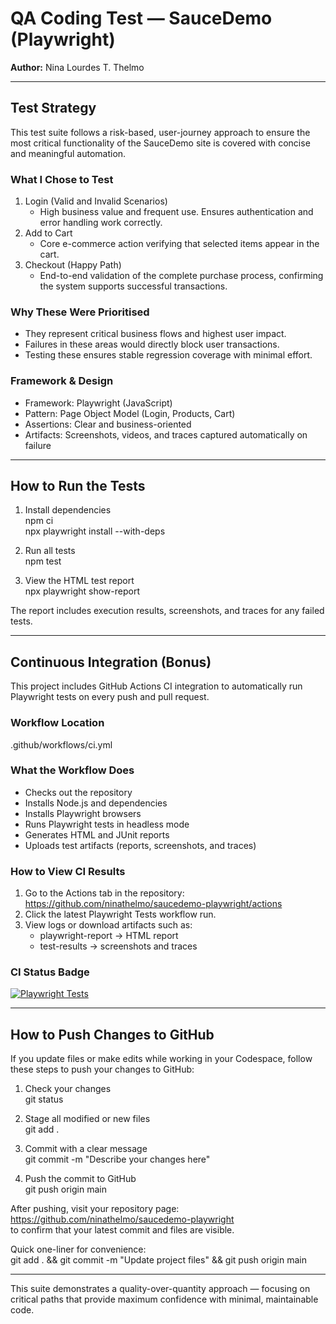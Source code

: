 # QA Coding Test — SauceDemo (Playwright)

**Author:** Nina Lourdes T. Thelmo

---

## Test Strategy

This test suite follows a risk-based, user-journey approach to ensure the most critical functionality of the SauceDemo site is covered with concise and meaningful automation.

### What I Chose to Test
1. Login (Valid and Invalid Scenarios)
   - High business value and frequent use. Ensures authentication and error handling work correctly.
2. Add to Cart
   - Core e-commerce action verifying that selected items appear in the cart.
3. Checkout (Happy Path)
   - End-to-end validation of the complete purchase process, confirming the system supports successful transactions.

### Why These Were Prioritised
- They represent critical business flows and highest user impact.
- Failures in these areas would directly block user transactions.
- Testing these ensures stable regression coverage with minimal effort.

### Framework & Design
- Framework: Playwright (JavaScript)
- Pattern: Page Object Model (Login, Products, Cart)
- Assertions: Clear and business-oriented
- Artifacts: Screenshots, videos, and traces captured automatically on failure

---

## How to Run the Tests

1. Install dependencies  
   npm ci  
   npx playwright install --with-deps

2. Run all tests  
   npm test

3. View the HTML test report  
   npx playwright show-report

The report includes execution results, screenshots, and traces for any failed tests.

---

## Continuous Integration (Bonus)

This project includes GitHub Actions CI integration to automatically run Playwright tests on every push and pull request.

### Workflow Location
.github/workflows/ci.yml

### What the Workflow Does
- Checks out the repository  
- Installs Node.js and dependencies  
- Installs Playwright browsers  
- Runs Playwright tests in headless mode  
- Generates HTML and JUnit reports  
- Uploads test artifacts (reports, screenshots, and traces)

### How to View CI Results
1. Go to the Actions tab in the repository:  
   https://github.com/ninathelmo/saucedemo-playwright/actions  
2. Click the latest Playwright Tests workflow run.  
3. View logs or download artifacts such as:  
   - playwright-report → HTML report  
   - test-results → screenshots and traces

### CI Status Badge
[![Playwright Tests](https://github.com/ninathelmo/saucedemo-playwright/actions/workflows/ci.yml/badge.svg)](https://github.com/ninathelmo/saucedemo-playwright/actions/workflows/ci.yml)

---

## How to Push Changes to GitHub

If you update files or make edits while working in your Codespace, follow these steps to push your changes to GitHub:

1. Check your changes  
   git status

2. Stage all modified or new files  
   git add .

3. Commit with a clear message  
   git commit -m "Describe your changes here"

4. Push the commit to GitHub  
   git push origin main

After pushing, visit your repository page:  
https://github.com/ninathelmo/saucedemo-playwright  
to confirm that your latest commit and files are visible.

Quick one-liner for convenience:  
git add . && git commit -m "Update project files" && git push origin main

---

This suite demonstrates a quality-over-quantity approach — focusing on critical paths that provide maximum confidence with minimal, maintainable code.